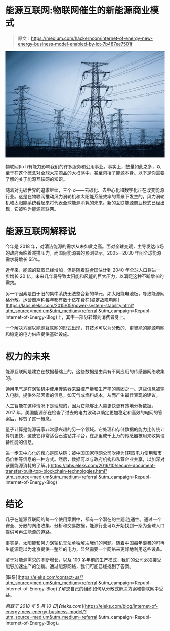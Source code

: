 # 能源互联网:物联网催生的新能源商业模式

> 原文：<https://medium.com/hackernoon/internet-of-energy-new-energy-business-model-enabled-by-iot-7b487ee7501f>

![](img/7a3c877231ec1c695744600d48aa14cf.png)

物联网(IoT)有能力影响我们的许多服务和公用事业。事实上，数量如此之多，以至于在这个概念对全球大宗商品的大扫荡中，甚至包括了能源本身。以下是你需要了解的关于能源互联网的知识。

随着对无碳世界的追求继续，三个 d——去碳化、去中心化和数字化正在改变能源行业。这是在物联网推动风力涡轮机和太阳能系统效率的背景下发生的，风力涡轮机和太阳能系统看起来将代表全球能源消耗的未来。新的互联能源商业模式已经出现，它被称为能源互联网。

# 能源互联网解释说

今年是 2018 年，对清洁能源的需求从未如此之高。面对全球变暖，主导发达市场的政府面临着减排压力，而国际能源署的预测显示，2005—2030 年间全球能源需求将增长 55%。

近年来，能源的获取已经增加，但是随着[联合国](https://www.un.org/development/desa/en/news/population/world-population-prospects-2017.html)估计到 2040 年全球人口将进一步增长 20 亿，未来几年将导致太阳能和风能的巨大压力，以满足这种不断增长的需求。

另一个因素是由于旧的集中系统无法整合新的单元，如太阳能电池板，导致能源网格分散。[运营商声称](https://aurus.website/2018/01/03/power-grid-tennet-paid-a-billion-euros-for-emergency-interventions/)每年都有数十亿花费在[稳定故障电网](https://labs.eleks.com/2015/05/power-system-stability.html?utm_source=medium&utm_medium=referral &utm_campaign=Republ-Internet-of-Energy-Blog)上，其中一部分转嫁到消费者身上。

一个解决方案以能源互联网的形式出现，其技术可以为分散的、更智能的能源电网和稳定的电力供应提供基础设施。

# 权力的未来

能源互联网是建立在数据基础上的，这些数据是由具有不同应用的传感器网络收集的。

通用电气是在涡轮机中使用传感器来监控产量和生产率的集团之一。这些信息被输入电脑，提供外部因素的信息，如天气或燃料成本，从而产生最佳表现的建议。

人工智能在这种情况下是理想的，因为它能够比人类更快更有效地分析数据。2017 年，美国能源部在检查了过去的电力波动以确定更加稳定和高效的电网的答案后，称赞了这一概念。

量子计算是能源玩家非常感兴趣的另一个领域。它处理和存储数据的能力比传统计算机更快，这使它非常适合石油钻井平台，在那里成千上万的传感器被用来收集设备性能的信息。

进一步去中心化的核心是区块链；被中国国家电网公司吹捧为[获取电力使用和市场价格等信息的一种方式。然后，数据可以与政府机构和私营企业共享，以加深对该国能源消耗的了解。](https://labs.eleks.com/2016/10/secure-document-transfer-built-top-blockchain-technologies.html?utm_source=medium&utm_medium=referral &utm_campaign=Republ-Internet-of-Energy-Blog)

# 结论

几乎在能源互联网的每一个使用案例中，都有一个潜在的主题:连通性。通过一个安全、分散的网络收集、分析和交易数据，能源行业可以开始找到一条为全球人口提供可再生能源的道路。

事实是，太阳能和风力涡轮机无法单独解决我们的问题。随着中国每年浪费的可再生能源足以为北京提供一整年的电力，显然需要一个网络来更好地利用这些设备。

鉴于对能源需求的不断增长，以及 100 多年前的生产模式，我们的公司必须接受能够加速生产的创新。通过能源网络，我们可能已经找到了答案。

[联系](https://eleks.com/contact-us/?utm_source=medium&utm_medium=referral &utm_campaign=Republ-Internet-of-Energy-Blog)了解您自己的组织如何从分散式解决方案和物联网中受益。

*原载于 2018 年 5 月 10 日*[*【eleks.com*](https://eleks.com/blog/internet-of-energy-new-energy-business-model/?utm_source=medium&utm_medium=referral &utm_campaign=Republ-Internet-of-Energy-Blog)*。*